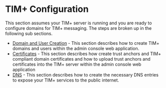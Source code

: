 # TIM+ Configuration

This section assumes your TIM+ server is running and you are ready to configure domains for TIM+ messaging.  The steps are broken up in the following sub sections.

* [Domain and User Creation](DomainCreation) - This section describes how to create TIM+ domains and users within the admin console web application.
* [Certificates](Certificates) - This section describes how create trust anchors and TIM+ compliant domain certificates and how to upload trust anchors and certificates into the TIM+ server within the admin console web application
* [DNS](DNS) - This section describes how to create the necessary DNS entries to expose your TIM+ services to the public internet.
 